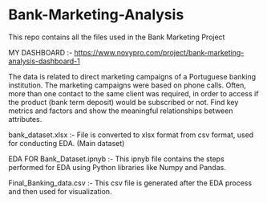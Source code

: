 # Bank-Marketing-Analysis
This repo contains all the files used in the Bank Marketing Project

MY DASHBOARD :- https://www.novypro.com/project/bank-marketing-analysis-dashboard-1

The data is related to direct marketing campaigns of a Portuguese banking institution. The marketing campaigns were based on phone calls. Often, more than one contact to the same client was required, in order to access if the product (bank term deposit) would be subscribed or not. Find key metrics and factors and show the meaningful relationships between attributes.

bank_dataset.xlsx :- File is converted to xlsx format from csv format, used for conducting EDA. (Main dataset)

EDA FOR Bank_Dataset.ipnyb :- This ipnyb file contains the steps performed for EDA using Python libraries like Numpy and Pandas.

Final_Banking_data.csv :- This csv file is generated after the EDA process and then used for visualization.
